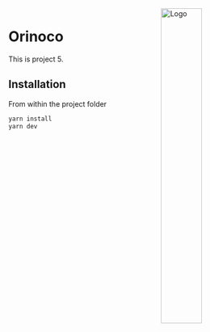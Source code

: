 <img alt="Logo" align="right" src="https://user.oc-static.com/upload/2019/09/04/15675819263013_image1.png" width="40%" />

# Orinoco

This is project 5.

## Installation

From within the project folder

```sh
yarn install
yarn dev
```
